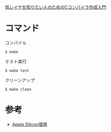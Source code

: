 [低レイヤを知りたい人のためのCコンパイラ作成入門](https://www.sigbus.info/compilerbook)

# コマンド

コンパイル
```
$ make
```


テスト実行
```
$ make test
```


クリーンアップ
```
$ make clean
```

# 参考

- [Apple Silicon環境](https://zenn.dev/tok/scraps/51f8ec23ea48e1)
